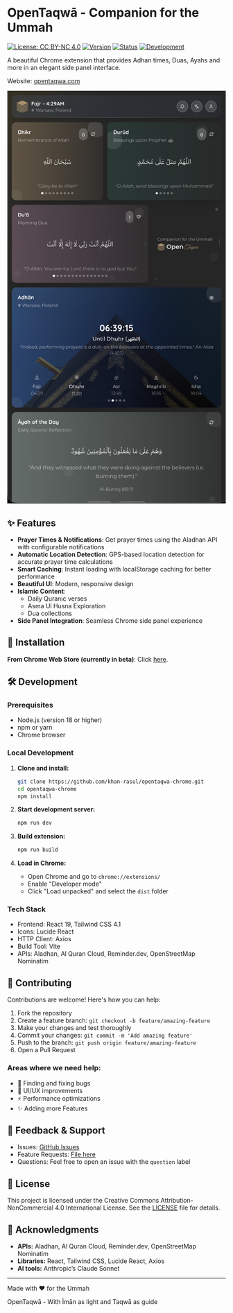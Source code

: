 # OpenTaqwā - Companion for the Ummah

[![License: CC BY-NC 4.0](https://img.shields.io/badge/License-CC_BY--NC_4.0-lightgrey.svg?style=for-the-badge)](https://creativecommons.org/licenses/by-nc/4.0/)
[![Version](https://img.shields.io/badge/version-0.0.3-blue.svg?style=for-the-badge)](https://github.com/khan-rasul/opentaqwa-chrome)
[![Status](https://img.shields.io/badge/Status-Preview_Available-green.svg?style=for-the-badge)](https://github.com/khan-rasul/opentaqwa-chrome)
[![Development](https://img.shields.io/badge/Development-Open_for_Testing-orange.svg?style=for-the-badge)](https://github.com/khan-rasul/opentaqwa-chrome)

A beautiful Chrome extension that provides Adhan times, Duas, Ayahs and more in an elegant side panel interface.

Website: [opentaqwa.com](https://opentaqwa.com)

![OpenTaqwā Screenshot](public/screenshot.png)

## ✨ Features

- **Prayer Times & Notifications**: Get prayer times using the Aladhan API with configurable notifications
- **Automatic Location Detection**: GPS-based location detection for accurate prayer time calculations
- **Smart Caching**: Instant loading with localStorage caching for better performance
- **Beautiful UI**: Modern, responsive design
- **Islamic Content**:
  - Daily Quranic verses
  - Asma Ul Husna Exploration
  - Dua collections
- **Side Panel Integration**: Seamless Chrome side panel experience

## 🚀 Installation

**From Chrome Web Store (currently in beta)**: Click [here]("https://chromewebstore.google.com/detail/hbdepdeobpblmikliikpgjdknhojiohc?utm_source=item-share-cb").

## 🛠️ Development

### Prerequisites

- Node.js (version 18 or higher)
- npm or yarn
- Chrome browser

### Local Development

1. **Clone and install:**

   ```bash
   git clone https://github.com/khan-rasul/opentaqwa-chrome.git
   cd opentaqwa-chrome
   npm install
   ```

2. **Start development server:**

   ```bash
   npm run dev
   ```

3. **Build extension:**

   ```bash
   npm run build
   ```

4. **Load in Chrome:**

   - Open Chrome and go to `chrome://extensions/`
   - Enable "Developer mode"
   - Click "Load unpacked" and select the `dist` folder

### Tech Stack

- Frontend: React 19, Tailwind CSS 4.1
- Icons: Lucide React
- HTTP Client: Axios
- Build Tool: Vite
- APIs: Aladhan, Al Quran Cloud, Reminder.dev, OpenStreetMap Nominatim

## 🤝 Contributing

Contributions are welcome! Here's how you can help:

1. Fork the repository
1. Create a feature branch: `git checkout -b feature/amazing-feature`
1. Make your changes and test thoroughly
1. Commit your changes: `git commit -m 'Add amazing feature'`
1. Push to the branch: `git push origin feature/amazing-feature`
1. Open a Pull Request

### Areas where we need help:

- 🐛 Finding and fixing bugs
- 📱 UI/UX improvements
- ⚡ Performance optimizations
- ✨ Adding more Features

## 🙏 Feedback & Support

- Issues: [GitHub Issues](https://github.com/khan-rasul/opentaqwa-chrome/issues)
- Feature Requests: [File here](https://github.com/khan-rasul/opentaqwa-chrome/issues/new?labels=enhancement)
- Questions: Feel free to open an issue with the `question` label

## 📜 License

This project is licensed under the Creative Commons Attribution-NonCommercial 4.0 International License. See the [LICENSE](./LICENSE) file for details.

## 🙏 Acknowledgments

- **APIs:** Aladhan, Al Quran Cloud, Reminder.dev, OpenStreetMap Nominatim
- **Libraries:** React, Tailwind CSS, Lucide React, Axios
- **AI tools:** Anthropic’s Claude Sonnet

---

Made with ❤️ for the Ummah

OpenTaqwā - With Īmān as light and Taqwā as guide
